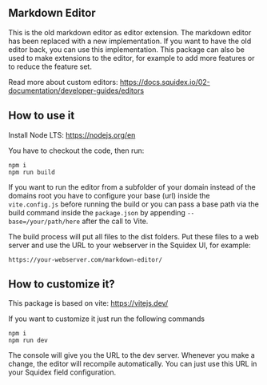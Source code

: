 ## Markdown Editor

This is the old markdown editor as editor extension. The markdown editor has been replaced with a new implementation. If you want to have the old editor back, you can use this implementation. This package can also be used to make extensions to the editor, for example to add more features or to reduce the feature set.

Read more about custom editors: https://docs.squidex.io/02-documentation/developer-guides/editors

## How to use it

Install Node LTS: https://nodejs.org/en

You have to checkout the code, then run:

```
npm i
npm run build
```

If you want to run the editor from a subfolder of your domain instead of the domains root you have to configure your base (url) inside the `vite.config.js` before running the build or you can pass a base path via the build command inside the `package.json` by appending `--base=/your/path/here` after the call to Vite.

The build process will put all files to the dist folders. Put these files to a web server and use the URL to your webserver in the Squidex UI, for example:

```
https://your-webserver.com/markdown-editor/
```

## How to customize it?

This package is based on vite: https://vitejs.dev/

If you want to customize it just run the following commands

```
npm i
npm run dev
```

The console will give you the URL to the dev server. Whenever you make a change, the editor will recompile automatically. You can just use this URL in your Squidex field configuration.
